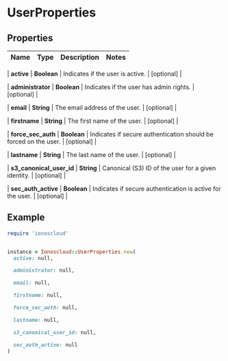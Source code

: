 # UserProperties

## Properties

| Name | Type | Description | Notes |
| ---- | ---- | ----------- | ----- |

| **active** | **Boolean** | Indicates if the user is active. | [optional] |

| **administrator** | **Boolean** | Indicates if the user has admin rights. | [optional] |

| **email** | **String** | The email address of the user. | [optional] |

| **firstname** | **String** | The first name of the user. | [optional] |

| **force_sec_auth** | **Boolean** | Indicates if secure authentication should be forced on the user. | [optional] |

| **lastname** | **String** | The last name of the user. | [optional] |

| **s3_canonical_user_id** | **String** | Canonical (S3) ID of the user for a given identity. | [optional] |

| **sec_auth_active** | **Boolean** | Indicates if secure authentication is active for the user. | [optional] |

## Example

```ruby
require 'ionoscloud'


instance = Ionoscloud::UserProperties.new(
  active: null,

  administrator: null,

  email: null,

  firstname: null,

  force_sec_auth: null,

  lastname: null,

  s3_canonical_user_id: null,

  sec_auth_active: null
)
```


